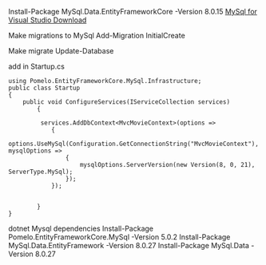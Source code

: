 Install-Package MySql.Data.EntityFrameworkCore -Version 8.0.15
[MySql for Visual Studio Download](https://dev.mysql.com/downloads/file/?id=507212)

Make migrations to MySql
Add-Migration InitialCreate

Make migrate
Update-Database

add in Startup.cs
```csharp=
using Pomelo.EntityFrameworkCore.MySql.Infrastructure;
public class Startup
{         
    public void ConfigureServices(IServiceCollection services)
        {
           
	     services.AddDbContext<MvcMovieContext>(options =>
            {
                options.UseMySql(Configuration.GetConnectionString("MvcMovieContext"), mysqlOptions =>
                {
                    mysqlOptions.ServerVersion(new Version(8, 0, 21), ServerType.MySql);
                });
            });
           
           
        }
}
```

dotnet Mysql dependencies
Install-Package Pomelo.EntityFrameworkCore.MySql -Version 5.0.2
Install-Package MySql.Data.EntityFramework -Version 8.0.27
Install-Package MySql.Data -Version 8.0.27